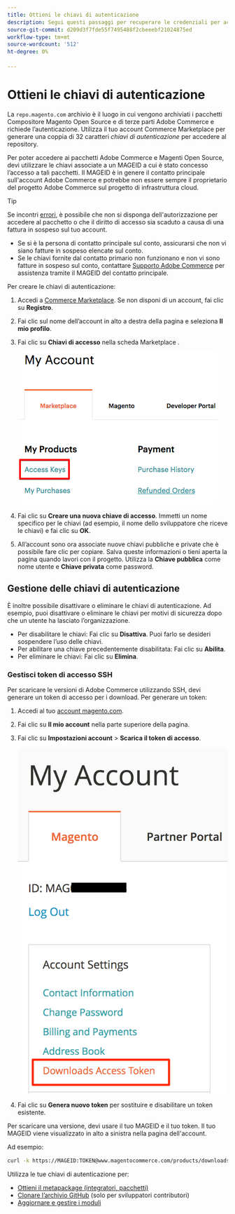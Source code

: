 ```yaml
---
title: Ottieni le chiavi di autenticazione
description: Segui questi passaggi per recuperare le credenziali per accedere ai pacchetti Adobe Commerce e Magenti Open Source Composer su repo.magento.com.
source-git-commit: d209d3f7fde55f7495488f2cbeeebf21024875ed
workflow-type: tm+mt
source-wordcount: '512'
ht-degree: 0%

---
```



# Ottieni le chiavi di autenticazione

La `repo.magento.com` archivio è il luogo in cui vengono archiviati i pacchetti Compositore Magento Open Source e di terze parti Adobe Commerce e richiede l’autenticazione. Utilizza il tuo account Commerce Marketplace per generare una coppia di 32 caratteri *chiavi di autenticazione* per accedere al repository.

Per poter accedere ai pacchetti Adobe Commerce e Magenti Open Source, devi utilizzare le chiavi associate a un MAGEID a cui è stato concesso l’accesso a tali pacchetti. Il MAGEID è in genere il contatto principale sull&#39;account Adobe Commerce e potrebbe non essere sempre il proprietario del progetto Adobe Commerce sul progetto di infrastruttura cloud.

>[!TIP]
>
>Se incontri [errori](https://experienceleague.adobe.com/docs/commerce-knowledge-base/kb/troubleshooting/deployment/magento-commerce-cloud-repo-could-not-be-accessed-403-forbidden-or-404-not-found-error-when-deploying.html), è possibile che non si disponga dell&#39;autorizzazione per accedere al pacchetto o che il diritto di accesso sia scaduto a causa di una fattura in sospeso sul tuo account.
>
>* Se si è la persona di contatto principale sul conto, assicurarsi che non vi siano fatture in sospeso elencate sul conto.
>* Se le chiavi fornite dal contatto primario non funzionano e non vi sono fatture in sospeso sul conto, contattare [Supporto Adobe Commerce](https://experienceleague.adobe.com/docs/commerce-knowledge-base/kb/help-center-guide/magento-help-center-user-guide.html#submit-ticket) per assistenza tramite il MAGEID del contatto principale.


Per creare le chiavi di autenticazione:

1. Accedi a [Commerce Marketplace](https://marketplace.magento.com). Se non disponi di un account, fai clic su **Registro**.
1. Fai clic sul nome dell’account in alto a destra della pagina e seleziona **Il mio profilo**.

1. Fai clic su **Chiavi di accesso** nella scheda Marketplace .

   ![Ottieni le chiavi di accesso sicure su Commerce Marketplace](../../assets/installation/cloud_access-key.png)

1. Fai clic su **Creare una nuova chiave di accesso**. Immetti un nome specifico per le chiavi (ad esempio, il nome dello sviluppatore che riceve le chiavi) e fai clic su **OK**.

1. All’account sono ora associate nuove chiavi pubbliche e private che è possibile fare clic per copiare. Salva queste informazioni o tieni aperta la pagina quando lavori con il progetto. Utilizza la **Chiave pubblica** come nome utente e **Chiave privata** come password.

## Gestione delle chiavi di autenticazione

È inoltre possibile disattivare o eliminare le chiavi di autenticazione. Ad esempio, puoi disattivare o eliminare le chiavi per motivi di sicurezza dopo che un utente ha lasciato l’organizzazione.

* Per disabilitare le chiavi: Fai clic su **Disattiva**. Puoi farlo se desideri sospendere l’uso delle chiavi.
* Per abilitare una chiave precedentemente disabilitata: Fai clic su **Abilita**.
* Per eliminare le chiavi: Fai clic su **Elimina**.

### Gestisci token di accesso SSH

Per scaricare le versioni di Adobe Commerce utilizzando SSH, devi generare un token di accesso per i download. Per generare un token:

1. Accedi al tuo [account magento.com](https://account.magento.com/customer/account/login).
1. Fai clic su **Il mio account** nella parte superiore della pagina.
1. Fai clic su **Impostazioni account** > **Scarica il token di accesso**.

   ![Accedere alle chiavi](../../assets/installation/connect_keys1.png)

1. Fai clic su **Genera nuovo token** per sostituire e disabilitare un token esistente.

Per scaricare una versione, devi usare il tuo MAGEID e il tuo token. Il tuo MAGEID viene visualizzato in alto a sinistra nella pagina dell&#39;account.

Ad esempio:

```bash
curl -k https://MAGEID:TOKEN@www.magentocommerce.com/products/downloads/info/help
```

Utilizza le tue chiavi di autenticazione per:

* [Ottieni il metapackage (integratori, pacchetti)](../composer.md)
* [Clonare l’archivio GitHub](https://developer.adobe.com/commerce/contributor/guides/install/clone-repository/) (solo per sviluppatori contributori)
* [Aggiornare e gestire i moduli](../../upgrade/modules/upgrade.md)
